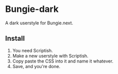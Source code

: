 Bungie-dark
===========

A dark userstyle for Bungie.next.

## Install
1. You need Scriptish.
2. Make a new userstyle with Scriptish.
3. Copy paste the CSS into it and name it whatever.
4. Save, and you're done.
